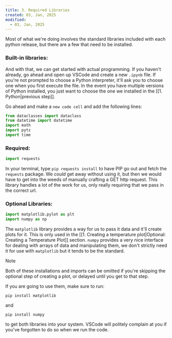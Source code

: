 ```yaml
---
title: 3. Required Libraries
created: 03, Jan, 2025
modified:
  - 03, Jan, 2025
---
```


Most of what we're doing involves the standard libraries included with each python release, but there are a few that need to be installed.

### Built-in libraries:

And with that, we can get started with actual programming. If you haven't already, go ahead and open up VSCode and create a new `.ipynb` file. If you're not prompted to choose a Python interpreter, it'll ask you to choose one when you first execute the file. In the event you have multiple versions of Python installed, you just want to choose the one we installed in the [[1. Python|previous step]]. 

Go ahead and make a `new code cell` and add the following lines:

```py
from dataclasses import dataclass
from datetime import datetime
import math
import pytz
import time
```

### Required:

```py
import requests
```

In your terminal, type `pip requests install` to have PIP go out and fetch the `requests` package. We *could* get away without using it, but then we would have to get into the weeds of manually crafting a GET http request. This library handles a lot of the work for us, only really requiring that we pass in the correct url.

### Optional Libraries:

```py
import matplotlib.pylot as plt
import numpy as np
```

The `matplotlib` library provides a way for us to pass it data and it'll create plots for it. This is only used in the [[1. Creating a temperature plot|Optional: Creating a Temperature Plot]] section. `numpy` provides a very nice interface for dealing with arrays of data and manipulating them, we don't strictly need it for use with `matplotlib` but it tends to be the standard.

>[!note]
Both of these installations and imports can be omitted if you're skipping the optional step of creating a plot, or delayed until you get to that step.

If you are going to use them, make sure to run:

```
pip install matplotlib
```

and

```
pip install numpy
```

to get both libraries into your system. VSCode will politely complain at you if you've forgotten to do so when we run the code.